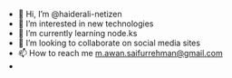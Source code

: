 - 👋 Hi, I’m @haiderali-netizen
- 👀 I’m interested in new technologies
- 🌱 I’m currently learning node.ks
- 💞️ I’m looking to collaborate on social media sites
- 📫 How to reach me m.awan.saifurrehman@gmail.com
- 

<!---
haiderali-netizen/haiderali-netizen is a ✨ special ✨ repository because its `README.md` (this file) appears on your GitHub profile.
You can click the Preview link to take a look at your changes.
--->
